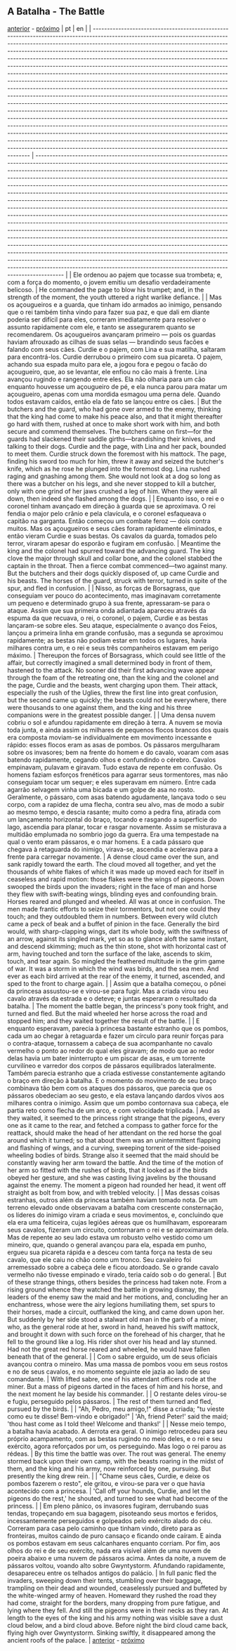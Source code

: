 ## A Batalha - The Battle
[anterior](./chapter-32.md) - [próximo](./chapter-34.md)
| pt                                                                                                                                                                                                                                                                                                                                                                                                                                                                                                                                                                                                                                                                                                                                                                                                                                                                                                                                                                                                                                                                                                                                                                                                                                                                                                                                                       | en                                                                                                                                                                                                                                                                                                                                                                                                                                                                                                                                                                                                                                                                                                                                                                                                                                                                                                                                                                                                                                                                                                                                                                                                                                                                                                         |
| -------------------------------------------------------------------------------------------------------------------------------------------------------------------------------------------------------------------------------------------------------------------------------------------------------------------------------------------------------------------------------------------------------------------------------------------------------------------------------------------------------------------------------------------------------------------------------------------------------------------------------------------------------------------------------------------------------------------------------------------------------------------------------------------------------------------------------------------------------------------------------------------------------------------------------------------------------------------------------------------------------------------------------------------------------------------------------------------------------------------------------------------------------------------------------------------------------------------------------------------------------------------------------------------------------------------------------------------------------- | ---------------------------------------------------------------------------------------------------------------------------------------------------------------------------------------------------------------------------------------------------------------------------------------------------------------------------------------------------------------------------------------------------------------------------------------------------------------------------------------------------------------------------------------------------------------------------------------------------------------------------------------------------------------------------------------------------------------------------------------------------------------------------------------------------------------------------------------------------------------------------------------------------------------------------------------------------------------------------------------------------------------------------------------------------------------------------------------------------------------------------------------------------------------------------------------------------------------------------------------------------------------------------------------------------------- |
| Ele ordenou ao pajem que tocasse sua trombeta; e, com a força do momento, o jovem emitiu um desafio verdadeiramente belicoso.                                                                                                                                                                                                                                                                                                                                                                                                                                                                                                                                                                                                                                                                                                                                                                                                                                                                                                                                                                                                                                                                                                                                                                                                                            | He commanded the page to blow his trumpet; and, in the strength of the moment, the youth uttered a right warlike defiance.                                                                                                                                                                                                                                                                                                                                                                                                                                                                                                                                                                                                                                                                                                                                                                                                                                                                                                                                                                                                                                                                                                                                                                                 |
| Mas os açougueiros e a guarda, que tinham ido armados ao inimigo, pensando que o rei também tinha vindo para fazer sua paz, e que dali em diante poderia ser difícil para eles, correram imediatamente para resolver o assunto rapidamente com ele, e tanto se assegurarem quanto se recomendarem. Os açougueiros avançaram primeiro — pois os guardas haviam afrouxado as cilhas de suas selas — brandindo seus facões e falando com seus cães. Curdie e o pajem, com Lina e sua matilha, saltaram para encontrá-los. Curdie derrubou o primeiro com sua picareta. O pajem, achando sua espada muito para ele, a jogou fora e pegou o facão do açougueiro, que, ao se levantar, ele enfiou no cão mais à frente. Lina avançou rugindo e rangendo entre eles. Ela não olharia para um cão enquanto houvesse um açougueiro de pé, e ela nunca parou para matar um açougueiro, apenas com uma mordida esmagou uma perna dele. Quando todos estavam caídos, então ela de fato se lançou entre os cães.                                                                                                                                                                                                                                                                                                                                                      | But the butchers and the guard, who had gone over armed to the enemy, thinking that the king had come to make his peace also, and that it might thereafter go hard with them, rushed at once to make short work with him, and both secure and commend themselves. The butchers came on first—for the guards had slackened their saddle girths—brandishing their knives, and talking to their dogs. Curdie and the page, with Lina and her pack, bounded to meet them. Curdie struck down the foremost with his mattock. The page, finding his sword too much for him, threw it away and seized the butcher's knife, which as he rose he plunged into the foremost dog. Lina rushed raging and gnashing among them. She would not look at a dog so long as there was a butcher on his legs, and she never stopped to kill a butcher, only with one grind of her jaws crushed a leg of him. When they were all down, then indeed she flashed among the dogs.                                                                                                                                                                                                                                                                                                                                                 |
| Enquanto isso, o rei e o coronel tinham avançado em direção à guarda que se aproximava. O rei fendia o major pelo crânio e pela clavícula, e o coronel esfaqueava o capitão na garganta. Então começou um combate feroz — dois contra muitos. Mas os açougueiros e seus cães foram rapidamente eliminados, e então vieram Curdie e suas bestas. Os cavalos da guarda, tomados pelo terror, viraram apesar do esporão e fugiram em confusão.                                                                                                                                                                                                                                                                                                                                                                                                                                                                                                                                                                                                                                                                                                                                                                                                                                                                                                              | Meantime the king and the colonel had spurred toward the advancing guard. The king clove the major through skull and collar bone, and the colonel stabbed the captain in the throat. Then a fierce combat commenced—two against many. But the butchers and their dogs quickly disposed of, up came Curdie and his beasts. The horses of the guard, struck with terror, turned in spite of the spur, and fled in confusion.                                                                                                                                                                                                                                                                                                                                                                                                                                                                                                                                                                                                                                                                                                                                                                                                                                                                                 |
| Nisso, as forças de Borsagrass, que conseguiam ver pouco do acontecimento, mas imaginavam corretamente um pequeno e determinado grupo à sua frente, apressaram-se para o ataque. Assim que sua primeira onda adiantada apareceu através da espuma da que recuava, o rei, o coronel, o pajem, Curdie e as bestas lançaram-se sobre eles. Seu ataque, especialmente o avanço dos Feios, lançou a primeira linha em grande confusão, mas a segunda se aproximou rapidamente; as bestas não podiam estar em todos os lugares, havia milhares contra um, e o rei e seus três companheiros estavam em perigo máximo.                                                                                                                                                                                                                                                                                                                                                                                                                                                                                                                                                                                                                                                                                                                                           | Thereupon the forces of Borsagrass, which could see little of the affair, but correctly imagined a small determined body in front of them, hastened to the attack. No sooner did their first advancing wave appear through the foam of the retreating one, than the king and the colonel and the page, Curdie and the beasts, went charging upon them. Their attack, especially the rush of the Uglies, threw the first line into great confusion, but the second came up quickly; the beasts could not be everywhere, there were thousands to one against them, and the king and his three companions were in the greatest possible danger.                                                                                                                                                                                                                                                                                                                                                                                                                                                                                                                                                                                                                                                               |
| Uma densa nuvem cobriu o sol e afundou rapidamente em direção à terra. A nuvem se movia toda junta, e ainda assim os milhares de pequenos flocos brancos dos quais era composta moviam-se individualmente em movimento incessante e rápido: esses flocos eram as asas de pombos. Os pássaros mergulharam sobre os invasores; bem na frente do homem e do cavalo, voaram com asas batendo rapidamente, cegando olhos e confundindo o cérebro. Cavalos empinavam, pulavam e giravam. Tudo estava de repente em confusão. Os homens faziam esforços frenéticos para agarrar seus tormentores, mas não conseguiam tocar um sequer; e eles superavam em número. Entre cada agarrão selvagem vinha uma bicada e um golpe de asa no rosto. Geralmente, o pássaro, com asas batendo agudamente, lançava todo o seu corpo, com a rapidez de uma flecha, contra seu alvo, mas de modo a subir ao mesmo tempo, e descia rasante; muito como a pedra fina, atirada com um lançamento horizontal do braço, tocando e rasgando a superfície do lago, ascendia para planar, tocar e rasgar novamente. Assim se misturava a multidão emplumada no sombrio jogo da guerra. Era uma tempestade na qual o vento eram pássaros, e o mar homens. E a cada pássaro que chegava à retaguarda do inimigo, virava-se, ascendia e acelerava para a frente para carregar novamente. | A dense cloud came over the sun, and sank rapidly toward the earth. The cloud moved all together, and yet the thousands of white flakes of which it was made up moved each for itself in ceaseless and rapid motion: those flakes were the wings of pigeons. Down swooped the birds upon the invaders; right in the face of man and horse they flew with swift-beating wings, blinding eyes and confounding brain. Horses reared and plunged and wheeled. All was at once in confusion. The men made frantic efforts to seize their tormentors, but not one could they touch; and they outdoubled them in numbers. Between every wild clutch came a peck of beak and a buffet of pinion in the face. Generally the bird would, with sharp-clapping wings, dart its whole body, with the swiftness of an arrow, against its singled mark, yet so as to glance aloft the same instant, and descend skimming; much as the thin stone, shot with horizontal cast of arm, having touched and torn the surface of the lake, ascends to skim, touch, and tear again. So mingled the feathered multitude in the grim game of war. It was a storm in which the wind was birds, and the sea men. And ever as each bird arrived at the rear of the enemy, it turned, ascended, and sped to the front to charge again. |
| Assim que a batalha começou, o pônei da princesa assustou-se e virou-se para fugir. Mas a criada virou seu cavalo através da estrada e o deteve; e juntas esperaram o resultado da batalha.                                                                                                                                                                                                                                                                                                                                                                                                                                                                                                                                                                                                                                                                                                                                                                                                                                                                                                                                                                                                                                                                                                                                                              | The moment the battle began, the princess's pony took fright, and turned and fled. But the maid wheeled her horse across the road and stopped him; and they waited together the result of the battle.                                                                                                                                                                                                                                                                                                                                                                                                                                                                                                                                                                                                                                                                                                                                                                                                                                                                                                                                                                                                                                                                                                      |
| E enquanto esperavam, parecia à princesa bastante estranho que os pombos, cada um ao chegar à retaguarda e fazer um círculo para reunir forças para o contra-ataque, tornassem a cabeça de sua acompanhante no cavalo vermelho o ponto ao redor do qual eles giravam; de modo que ao redor delas havia um bater ininterrupto e um piscar de asas, e um torrente curvilíneo e varredor dos corpos de pássaros equilibrados lateralmente. Também parecia estranho que a criada estivesse constantemente agitando o braço em direção à batalha. E o momento do movimento de seu braço combinava tão bem com os ataques dos pássaros, que parecia que os pássaros obedeciam ao seu gesto, e ela estava lançando dardos vivos aos milhares contra o inimigo. Assim que um pombo contornava sua cabeça, ele partia reto como flecha de um arco, e com velocidade triplicada.                                                                                                                                                                                                                                                                                                                                                                                                                                                                                   | And as they waited, it seemed to the princess right strange that the pigeons, every one as it came to the rear, and fetched a compass to gather force for the reattack, should make the head of her attendant on the red horse the goal around which it turned; so that about them was an unintermittent flapping and flashing of wings, and a curving, sweeping torrent of the side-poised wheeling bodies of birds. Strange also it seemed that the maid should be constantly waving her arm toward the battle. And the time of the motion of her arm so fitted with the rushes of birds, that it looked as if the birds obeyed her gesture, and she was casting living javelins by the thousand against the enemy. The moment a pigeon had rounded her head, it went off straight as bolt from bow, and with trebled velocity.                                                                                                                                                                                                                                                                                                                                                                                                                                                                          |
| Mas dessas coisas estranhas, outros além da princesa também haviam tomado nota. De um terreno elevado onde observavam a batalha com crescente consternação, os líderes do inimigo viram a criada e seus movimentos, e, concluindo que ela era uma feiticeira, cujas legiões aéreas que os humilhavam, esporearam seus cavalos, fizeram um circuito, contornaram o rei e se aproximaram dela. Mas de repente ao seu lado estava um robusto velho vestido como um mineiro, que, quando o general avançou para ela, espada em punho, ergueu sua picareta rápida e a desceu com tanta força na testa de seu cavalo, que ele caiu no chão como um tronco. Seu cavaleiro foi arremessado sobre a cabeça dele e ficou atordoado. Se o grande cavalo vermelho não tivesse empinado e virado, teria caído sob o do general.                                                                                                                                                                                                                                                                                                                                                                                                                                                                                                                                       | But of these strange things, others besides the princess had taken note. From a rising ground whence they watched the battle in growing dismay, the leaders of the enemy saw the maid and her motions, and, concluding her an enchantress, whose were the airy legions humiliating them, set spurs to their horses, made a circuit, outflanked the king, and came down upon her. But suddenly by her side stood a stalwart old man in the garb of a miner, who, as the general rode at her, sword in hand, heaved his swift mattock, and brought it down with such force on the forehead of his charger, that he fell to the ground like a log. His rider shot over his head and lay stunned. Had not the great red horse reared and wheeled, he would have fallen beneath that of the general.                                                                                                                                                                                                                                                                                                                                                                                                                                                                                                            |
| Com o sabre erguido, um de seus oficiais avançou contra o mineiro. Mas uma massa de pombos voou em seus rostos e no de seus cavalos, e no momento seguinte ele jazia ao lado de seu comandante.                                                                                                                                                                                                                                                                                                                                                                                                                                                                                                                                                                                                                                                                                                                                                                                                                                                                                                                                                                                                                                                                                                                                                          | With lifted sabre, one of his attendant officers rode at the miner. But a mass of pigeons darted in the faces of him and his horse, and the next moment he lay beside his commander.                                                                                                                                                                                                                                                                                                                                                                                                                                                                                                                                                                                                                                                                                                                                                                                                                                                                                                                                                                                                                                                                                                                       |
| O restante deles virou-se e fugiu, perseguido pelos pássaros.                                                                                                                                                                                                                                                                                                                                                                                                                                                                                                                                                                                                                                                                                                                                                                                                                                                                                                                                                                                                                                                                                                                                                                                                                                                                                            | The rest of them turned and fled, pursued by the birds.                                                                                                                                                                                                                                                                                                                                                                                                                                                                                                                                                                                                                                                                                                                                                                                                                                                                                                                                                                                                                                                                                                                                                                                                                                                    |
| "Ah, Pedro, meu amigo,!" disse a criada; "tu vieste como eu te disse! Bem-vindo e obrigado!"                                                                                                                                                                                                                                                                                                                                                                                                                                                                                                                                                                                                                                                                                                                                                                                                                                                                                                                                                                                                                                                                                                                                                                                                                                                             | 'Ah, friend Peter!' said the maid; 'thou hast come as I told thee! Welcome and thanks!'                                                                                                                                                                                                                                                                                                                                                                                                                                                                                                                                                                                                                                                                                                                                                                                                                                                                                                                                                                                                                                                                                                                                                                                                                    |
| Nesse meio tempo, a batalha havia acabado. A derrota era geral. O inimigo retrocedeu para seu próprio acampamento, com as bestas rugindo no meio deles, e o rei e seu exército, agora reforçados por um, os perseguindo. Mas logo o rei parou as rédeas.                                                                                                                                                                                                                                                                                                                                                                                                                                                                                                                                                                                                                                                                                                                                                                                                                                                                                                                                                                                                                                                                                                 | By this time the battle was over. The rout was general. The enemy stormed back upon their own camp, with the beasts roaring in the midst of them, and the king and his army, now reinforced by one, pursuing. But presently the king drew rein.                                                                                                                                                                                                                                                                                                                                                                                                                                                                                                                                                                                                                                                                                                                                                                                                                                                                                                                                                                                                                                                            |
| "Chame seus cães, Curdie, e deixe os pombos fazerem o resto", ele gritou, e virou-se para ver o que havia acontecido com a princesa.                                                                                                                                                                                                                                                                                                                                                                                                                                                                                                                                                                                                                                                                                                                                                                                                                                                                                                                                                                                                                                                                                                                                                                                                                     | 'Call off your hounds, Curdie, and let the pigeons do the rest,' he shouted, and turned to see what had become of the princess.                                                                                                                                                                                                                                                                                                                                                                                                                                                                                                                                                                                                                                                                                                                                                                                                                                                                                                                                                                                                                                                                                                                                                                            |
| Em pleno pânico, os invasores fugiram, derrubando suas tendas, tropeçando em sua bagagem, pisoteando seus mortos e feridos, incessantemente perseguidos e golpeados pelo exército alado do céu. Correram para casa pelo caminho que tinham vindo, direto para as fronteiras, muitos caindo de puro cansaço e ficando onde caíram. E ainda os pombos estavam em seus calcanhares enquanto corriam. Por fim, aos olhos do rei e de seu exército, nada era visível além de uma nuvem de poeira abaixo e uma nuvem de pássaros acima. Antes da noite, a nuvem de pássaros voltou, voando alto sobre Gwyntystorm. Afundando rapidamente, desapareceu entre os telhados antigos do palácio.                                                                                                                                                                                                                                                                                                                                                                                                                                                                                                                                                                                                                                                                    | In full panic fled the invaders, sweeping down their tents, stumbling over their baggage, trampling on their dead and wounded, ceaselessly pursued and buffeted by the white-winged army of heaven. Homeward they rushed the road they had come, straight for the borders, many dropping from pure fatigue, and lying where they fell. And still the pigeons were in their necks as they ran. At length to the eyes of the king and his army nothing was visible save a dust cloud below, and a bird cloud above. Before night the bird cloud came back, flying high over Gwyntystorm. Sinking swiftly, it disappeared among the ancient roofs of the palace.                                                                                                                                                                                                                                                                                                                                                                                                                                                                                                                                                                                                                                              |
[anterior](./chapter-32.md) - [próximo](./chapter-34.md)
